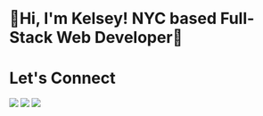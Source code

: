    <h1>🤠Hi, I'm Kelsey! NYC based Full-Stack Web Developer🤠</h1>

<!--
**kelseyjdickson/kelseyjdickson** is a ✨ _special_ ✨ repository because its `README.md` (this file) appears on your GitHub profile.

Here are some ideas to get you started:

- 🔭 I’m currently working on ...
- 🌱 I’m currently learning ...
- 👯 I’m looking to collaborate on ...
- 🤔 I’m looking for help with ...
- 💬 Ask me about ...
- 📫 How to reach me: ...
- 😄 Pronouns: ... 
- ⚡ Fun fact: ...
-->
<h1>Let's Connect</h2>
<a href="https://twitter.com/KelseyD485"><img src="https://img.shields.io/badge/twitter-%231DA1F2.svg?&style=for-the-badge&logo=twitter&logoColor=white"></a>
<a href="https://www.linkedin.com/in/kelseydickson/"><img src="https://img.shields.io/badge/linkedin-%230077B5.svg?&style=for-the-badge&logo=linkedin&logoColor=white"></a>
<a href="https://kelseyjdickson.medium.com/"><img src="https://img.shields.io/badge/medium-%2312100E.svg?&style=for-the-badge&logo=medium&logoColor=white"></a>